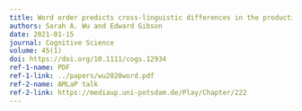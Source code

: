 ```yaml
---
title: Word order predicts cross-linguistic differences in the production of redundant color and number modifiers
authors: Sarah A. Wu and Edward Gibson
date: 2021-01-15
journal: Cognitive Science
volume: 45(1)
doi: https://doi.org/10.1111/cogs.12934
ref-1-name: PDF
ref-1-link: ../papers/wu2020word.pdf
ref-2-name: AMLaP talk
ref-2-link: https://mediaup.uni-potsdam.de/Play/Chapter/222
---
```

